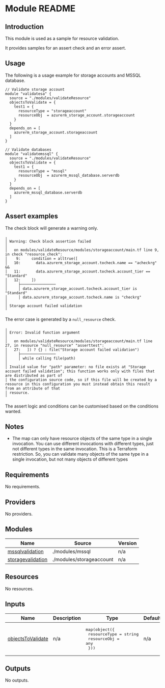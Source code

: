 # Module README

## Introduction

This module is used as a sample for resource validation.

It provides samples for an assert check and an error assert.

## Usage

The following is a usage example for storage accounts and MSSQL database.

```
// Validate storage account
module "validatesa" {
  source = "./modules/validateResource"
  objectsToValidate = {
    test1 = {
      resourceType = "storageaccount"
      resourceObj  = azurerm_storage_account.storageaccount
    }
  }
  depends_on = [
    azurerm_storage_account.storageaccount
  ]
}

// Validate databases
module "validatemssql" {
  source = "./modules/validateResource"
  objectsToValidate = {
    test1 = {
      resourceType = "mssql"
      resourceObj  = azurerm_mssql_database.serverdb
    }
  }
  depends_on = [
    azurerm_mssql_database.serverdb
  ]
}
```
## Assert examples

The check block will generate a warning only.

```
╷
│ Warning: Check block assertion failed
│ 
│   on modules/validateResource/modules/storageaccount/main.tf line 9, in check "resource_check":
│    9:     condition = alltrue([
│   10:       data.azurerm_storage_account.tocheck.name == "acheckrg" &&
│   11:       data.azurerm_storage_account.tocheck.account_tier == "Standard"
│   12:     ])
│     ├────────────────
│     │ data.azurerm_storage_account.tocheck.account_tier is "Standard"
│     │ data.azurerm_storage_account.tocheck.name is "checkrg"
│ 
│ Storage account failed validation
╵
```

The error case is generated by a `null_resource` check.

```
╷
│ Error: Invalid function argument
│ 
│   on modules/validateResource/modules/storageaccount/main.tf line 27, in resource "null_resource" "asserttest":
│   27:   ]) ? {} : file("Storage account failed validation")
│     ├────────────────
│     │ while calling file(path)
│ 
│ Invalid value for "path" parameter: no file exists at "Storage account failed validation"; this function works only with files that are distributed as part of
│ the configuration source code, so if this file will be created by a resource in this configuration you must instead obtain this result from an attribute of that
│ resource.
╵
```

The assert logic and conditions can be customised based on the conditions wanted.

## Notes
* The map can only have resource objects of the same type in a single invocation. You can use different invocations with different types, just not different types in the same invocation. This is a Terraform restriction. So, you can validate many objects of the same type in a single invocation, but not many objects of different types

## Requirements

No requirements.

## Providers

No providers.

## Modules

| Name | Source | Version |
|------|--------|---------|
| <a name="module_mssqlvalidation"></a> [mssqlvalidation](#module\_mssqlvalidation) | ./modules/mssql | n/a |
| <a name="module_storagevalidation"></a> [storagevalidation](#module\_storagevalidation) | ./modules/storageaccount | n/a |

## Resources

No resources.

## Inputs

| Name | Description | Type | Default | Required |
|------|-------------|------|---------|:--------:|
| <a name="input_objectsToValidate"></a> [objectsToValidate](#input\_objectsToValidate) | n/a | <pre>map(object({<br>    resourceType = string<br>    resourceObj  = any<br>  }))</pre> | n/a | yes |

## Outputs

No outputs.
